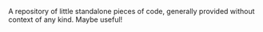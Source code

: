 A repository of little standalone pieces of code, generally provided without context of any kind.  Maybe useful!
